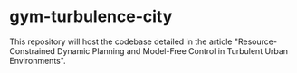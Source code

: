 # gym-turbulence-city

This repository will host the codebase detailed in the article "Resource-Constrained Dynamic Planning and Model-Free Control in Turbulent Urban Environments".
